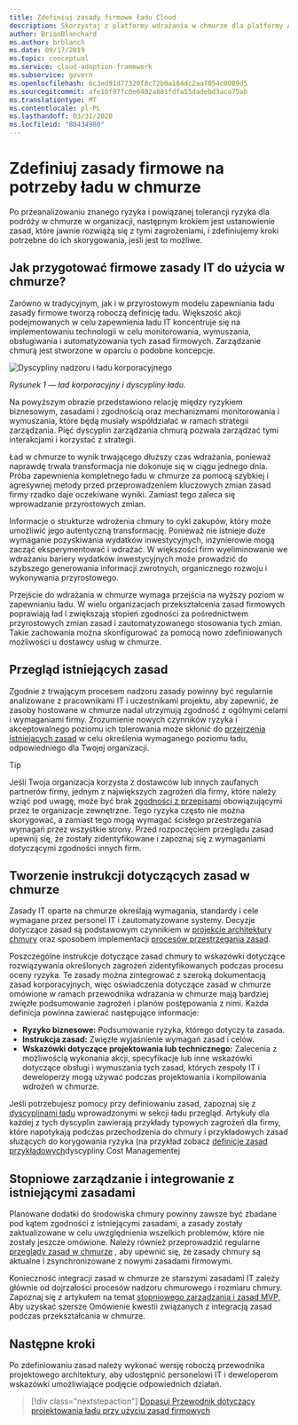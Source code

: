 ```yaml
---
title: Zdefiniuj zasady firmowe ładu Cloud
description: Skorzystaj z platformy wdrażania w chmurze dla platformy Azure, aby dowiedzieć się, jak ustanawiać zasady, które odnoszą się do znanych zagrożeń i tolerancji ryzyka podczas podróży w chmurze.
author: BrianBlanchard
ms.author: brblanch
ms.date: 09/17/2019
ms.topic: conceptual
ms.service: cloud-adoption-framework
ms.subservice: govern
ms.openlocfilehash: 6c3ed91d77320f8c72b0a184dc2aa7054c0089d5
ms.sourcegitcommit: afe10f97fc0e0402a881fdfa55dadebd3aca75ab
ms.translationtype: MT
ms.contentlocale: pl-PL
ms.lasthandoff: 03/31/2020
ms.locfileid: "80434980"
---
```

# <a name="define-corporate-policy-for-cloud-governance"></a>Zdefiniuj zasady firmowe na potrzeby ładu w chmurze

Po przeanalizowaniu znanego ryzyka i powiązanej tolerancji ryzyka dla podróży w chmurze w organizacji, następnym krokiem jest ustanowienie zasad, które jawnie rozwiążą się z tymi zagrożeniami, i zdefiniujemy kroki potrzebne do ich skorygowania, jeśli jest to możliwe.

<!-- markdownlint-disable MD026 -->

## <a name="how-can-corporate-it-policy-become-cloud-ready"></a>Jak przygotować firmowe zasady IT do użycia w chmurze?

Zarówno w tradycyjnym, jak i w przyrostowym modelu zapewniania ładu zasady firmowe tworzą roboczą definicję ładu. Większość akcji podejmowanych w celu zapewnienia ładu IT koncentruje się na implementowaniu technologii w celu monitorowania, wymuszania, obsługiwania i automatyzowania tych zasad firmowych. Zarządzanie chmurą jest stworzone w oparciu o podobne koncepcje.

![Dyscypliny nadzoru i ładu korporacyjnego](../../_images/operational-transformation-govern-highres.png)

*Rysunek 1 — ład korporacyjny i dyscypliny ładu.*

Na powyższym obrazie przedstawiono relację między ryzykiem biznesowym, zasadami i zgodnością oraz mechanizmami monitorowania i wymuszania, które będą musiały współdziałać w ramach strategii zarządzania. Pięć dyscyplin zarządzania chmurą pozwala zarządzać tymi interakcjami i korzystać z strategii.

Ład w chmurze to wynik trwającego dłuższy czas wdrażania, ponieważ naprawdę trwała transformacja nie dokonuje się w ciągu jednego dnia. Próba zapewnienia kompletnego ładu w chmurze za pomocą szybkiej i agresywnej metody przed przeprowadzeniem kluczowych zmian zasad firmy rzadko daje oczekiwane wyniki. Zamiast tego zaleca się wprowadzanie przyrostowych zmian.

Informacje o strukturze wdrożenia chmury to cykl zakupów, który może umożliwić jego autentyczną transformację. Ponieważ nie istnieje duże wymaganie pozyskiwania wydatków inwestycyjnych, inżynierowie mogą zacząć eksperymentować i wdrażać. W większości firm wyeliminowanie we wdrażaniu bariery wydatków inwestycyjnych może prowadzić do szybszego generowania informacji zwrotnych, organicznego rozwoju i wykonywania przyrostowego.

Przejście do wdrażania w chmurze wymaga przejścia na wyższy poziom w zapewnianiu ładu. W wielu organizacjach przekształcenia zasad firmowych poprawiają ład i zwiększają stopień zgodności za pośrednictwem przyrostowych zmian zasad i zautomatyzowanego stosowania tych zmian. Takie zachowania można skonfigurować za pomocą nowo zdefiniowanych możliwości u dostawcy usług w chmurze.

<!-- markdownlint-enable MD026 -->

## <a name="review-existing-policies"></a>Przegląd istniejących zasad

Zgodnie z trwającym procesem nadzoru zasady powinny być regularnie analizowane z pracownikami IT i uczestnikami projektu, aby zapewnić, że zasoby hostowane w chmurze nadal utrzymują zgodność z ogólnymi celami i wymaganiami firmy. Zrozumienie nowych czynników ryzyka i akceptowalnego poziomu ich tolerowania może skłonić do [przejrzenia istniejących zasad](./cloud-policy-review.md) w celu określenia wymaganego poziomu ładu, odpowiedniego dla Twojej organizacji.

> [!TIP]
> Jeśli Twoja organizacja korzysta z dostawców lub innych zaufanych partnerów firmy, jednym z największych zagrożeń dla firmy, które należy wziąć pod uwagę, może być brak [zgodności z przepisami](./regulatory-compliance.md) obowiązującymi przez te organizacje zewnętrzne. Tego ryzyka często nie można skorygować, a zamiast tego mogą wymagać ścisłego przestrzegania wymagań przez wszystkie strony. Przed rozpoczęciem przeglądu zasad upewnij się, że zostały zidentyfikowane i zapoznaj się z wymaganiami dotyczącymi zgodności innych firm.

## <a name="create-cloud-policy-statements"></a>Tworzenie instrukcji dotyczących zasad w chmurze

Zasady IT oparte na chmurze określają wymagania, standardy i cele wymagane przez personel IT i zautomatyzowane systemy. Decyzje dotyczące zasad są podstawowym czynnikiem w [projekcie architektury chmury](./governance-alignment.md) oraz sposobem implementacji [procesów przestrzegania zasad](./processes.md).

Poszczególne instrukcje dotyczące zasad chmury to wskazówki dotyczące rozwiązywania określonych zagrożeń zidentyfikowanych podczas procesu oceny ryzyka. Te zasady można zintegrować z szeroką dokumentacją zasad korporacyjnych, więc oświadczenia dotyczące zasad w chmurze omówione w ramach przewodnika wdrażania w chmurze mają bardziej zwięzłe podsumowanie zagrożeń i planów postępowania z nimi. Każda definicja powinna zawierać następujące informacje:

- **Ryzyko biznesowe:** Podsumowanie ryzyka, którego dotyczy ta zasada.
- **Instrukcja zasad:** Zwięzłe wyjaśnienie wymagań zasad i celów.
- **Wskazówki dotyczące projektowania lub technicznego:** Zalecenia z możliwością wykonania akcji, specyfikacje lub inne wskazówki dotyczące obsługi i wymuszania tych zasad, których zespoły IT i deweloperzy mogą używać podczas projektowania i kompilowania wdrożeń w chmurze.

Jeśli potrzebujesz pomocy przy definiowaniu zasad, zapoznaj się z [dyscyplinami ładu](../governance-disciplines.md) wprowadzonymi w sekcji ładu przegląd. Artykuły dla każdej z tych dyscyplin zawierają przykłady typowych zagrożeń dla firmy, które napotykają podczas przechodzenia do chmury i przykładowych zasad służących do korygowania ryzyka (na przykład zobacz [definicje zasad przykładowych](../cost-management/policy-statements.md)dyscypliny Cost Managementej

## <a name="incremental-governance-and-integrating-with-existing-policy"></a>Stopniowe zarządzanie i integrowanie z istniejącymi zasadami

Planowane dodatki do środowiska chmury powinny zawsze być zbadane pod kątem zgodności z istniejącymi zasadami, a zasady zostały zaktualizowane w celu uwzględnienia wszelkich problemów, które nie zostały jeszcze omówione. Należy również przeprowadzić regularne [przeglądy zasad w chmurze](./cloud-policy-review.md) , aby upewnić się, że zasady chmury są aktualne i zsynchronizowane z nowymi zasadami firmowymi.

Konieczność integracji zasad w chmurze ze starszymi zasadami IT zależy głównie od dojrzałości procesów nadzoru chmurowego i rozmiaru chmury. Zapoznaj się z artykułem na temat [stopniowego zarządzania i zasad MVP,](./index.md) Aby uzyskać szersze Omówienie kwestii związanych z integracją zasad podczas przekształcania w chmurze.

## <a name="next-steps"></a>Następne kroki

Po zdefiniowaniu zasad należy wykonać wersję roboczą przewodnika projektowego architektury, aby udostępnić personelowi IT i deweloperom wskazówki umożliwiające podjęcie odpowiednich działań.

> [!div class="nextstepaction"]
> [Dopasuj Przewodnik dotyczący projektowania ładu przy użyciu zasad firmowych](./governance-alignment.md)
